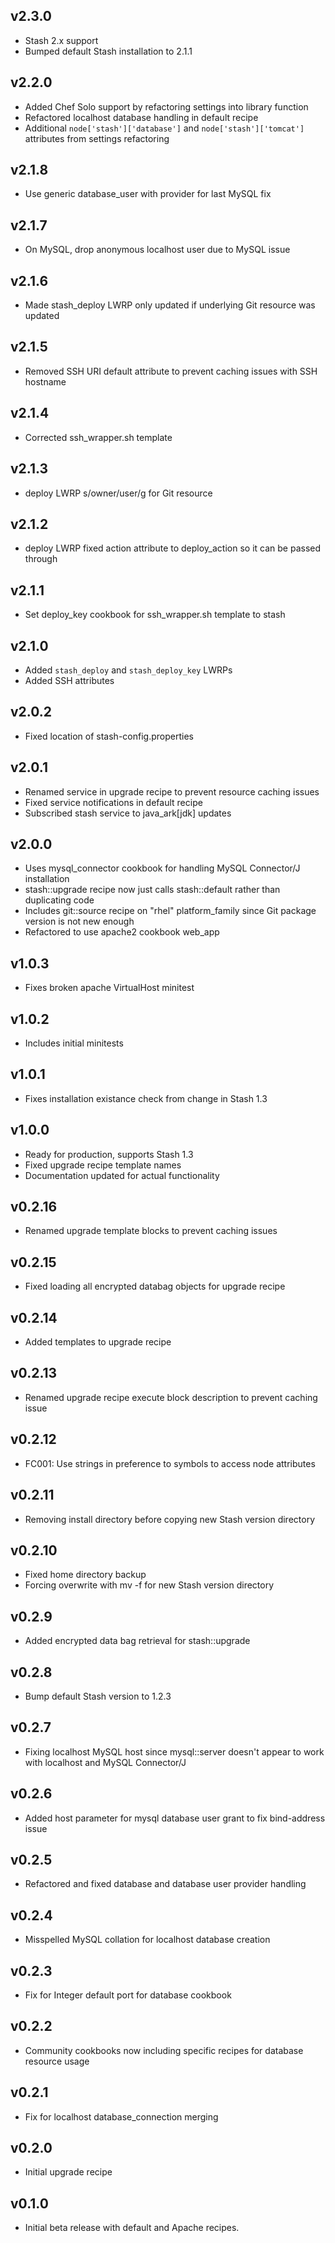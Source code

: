## v2.3.0

* Stash 2.x support
* Bumped default Stash installation to 2.1.1

## v2.2.0

* Added Chef Solo support by refactoring settings into library function
* Refactored localhost database handling in default recipe
* Additional `node['stash']['database']` and `node['stash']['tomcat']` attributes from settings refactoring

## v2.1.8 ##

* Use generic database_user with provider for last MySQL fix

## v2.1.7 ##

* On MySQL, drop anonymous localhost user due to MySQL issue

## v2.1.6 ##

* Made stash_deploy LWRP only updated if underlying Git resource was updated

## v2.1.5 ##

* Removed SSH URI default attribute to prevent caching issues with SSH hostname

## v2.1.4 ##

* Corrected ssh_wrapper.sh template

## v2.1.3 ##

* deploy LWRP s/owner/user/g for Git resource

## v2.1.2 ##

* deploy LWRP fixed action attribute to deploy_action so it can be passed through

## v2.1.1 ##

* Set deploy_key cookbook for ssh_wrapper.sh template to stash

## v2.1.0 ##

* Added `stash_deploy` and `stash_deploy_key` LWRPs
* Added SSH attributes

## v2.0.2

* Fixed location of stash-config.properties

## v2.0.1

* Renamed service in upgrade recipe to prevent resource caching issues
* Fixed service notifications in default recipe
* Subscribed stash service to java_ark[jdk] updates

## v2.0.0

* Uses mysql_connector cookbook for handling MySQL Connector/J installation
* stash::upgrade recipe now just calls stash::default rather than duplicating
  code
* Includes git::source recipe on "rhel" platform_family since Git package
  version is not new enough
* Refactored to use apache2 cookbook web_app

## v1.0.3

* Fixes broken apache VirtualHost minitest

## v1.0.2

* Includes initial minitests

## v1.0.1

* Fixes installation existance check from change in Stash 1.3

## v1.0.0

* Ready for production, supports Stash 1.3
* Fixed upgrade recipe template names
* Documentation updated for actual functionality

## v0.2.16

* Renamed upgrade template blocks to prevent caching issues

## v0.2.15

* Fixed loading all encrypted databag objects for upgrade recipe

## v0.2.14

* Added templates to upgrade recipe

## v0.2.13

* Renamed upgrade recipe execute block description to prevent caching issue

## v0.2.12

* FC001: Use strings in preference to symbols to access node attributes

## v0.2.11

* Removing install directory before copying new Stash version directory

## v0.2.10

* Fixed home directory backup
* Forcing overwrite with mv -f for new Stash version directory

## v0.2.9

* Added encrypted data bag retrieval for stash::upgrade

## v0.2.8

* Bump default Stash version to 1.2.3

## v0.2.7

* Fixing localhost MySQL host since mysql::server doesn't appear to work with
  localhost and MySQL Connector/J

## v0.2.6

* Added host parameter for mysql database user grant to fix bind-address issue

## v0.2.5

* Refactored and fixed database and database user provider handling

## v0.2.4

* Misspelled MySQL collation for localhost database creation

## v0.2.3

* Fix for Integer default port for database cookbook

## v0.2.2

* Community cookbooks now including specific recipes for database resource usage

## v0.2.1

* Fix for localhost database_connection merging

## v0.2.0

* Initial upgrade recipe

## v0.1.0

* Initial beta release with default and Apache recipes.
